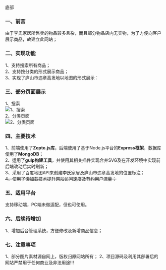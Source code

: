 底部
### 一、前言
   由于李氏家居所售卖的物品较多且杂，而且部分物品店内无实物，为了方便向客户展示商品，故建立此网站；

### 二、实现功能
1、支持搜索所有商品；<br>
2、支持按分类的形式展示商品；<br>
3、实现了庐山市违章高发地以地图的形式展示：<br>

### 三、部分页面展示
1、搜索 <br> 
![1、搜索](http://ozrdoi3s5.bkt.clouddn.com/17-11-26/44584408.jpg) <br> 
2、分类页面 <br> 
![2、分类页面](http://ozrdoi3s5.bkt.clouddn.com/17-11-26/19978952.jpg) <br>

### 四、主要技术
 1、前端使用了**Zepto.js库**，后端使用了基于Node.js平台的**Express框架**，数据库使用了**MongoDB**；<br>
 2、运用了**gulp构建工具**，并使用其相关插件实现合并SVG及在开发环境中实现前后端改动后实时刷新；<br>
 3、采用了百度地图API来创建李氏家居及庐山市违章高发地的位置标注；<br>
 ~~4、使用了懒加载技术提升网站访问速度及节约用户流量；~~<br>

### 五、适用平台
支持移动端，PC端未做适配，但也可使用。

### 六、后续待增加
1、增加后台管理系统，方便修改及新增商品信息；

### 七、注意事项
1、部分图片素材源自网上，版权归原网站所有；
2、项目源码及利用其部署后的网站严禁用于任何商业及非法用途!!! 
  

